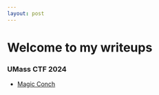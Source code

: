 ```yaml
---
layout: post
---
```

# Welcome to my writeups

<!--### Here I will post writeups for CTF challanges that I have solved-->

### UMass CTF 2024

- [Magic Conch](umass-ctf-2024/magic-conch)
